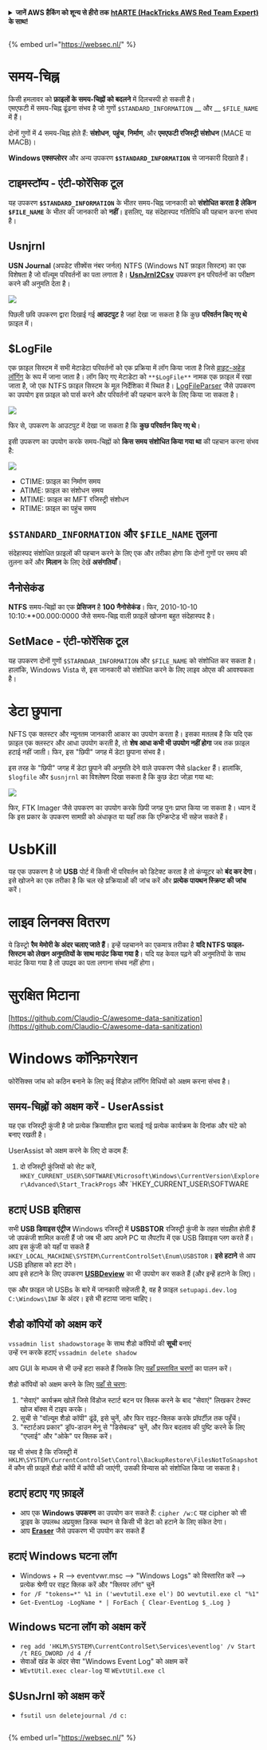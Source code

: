 <details>

<summary><strong>जानें AWS हैकिंग को शून्य से हीरो तक</strong> <a href="https://training.hacktricks.xyz/courses/arte"><strong>htARTE (HackTricks AWS Red Team Expert)</strong></a><strong> के साथ!</strong></summary>

HackTricks का समर्थन करने के अन्य तरीके:

* अगर आप अपनी कंपनी का विज्ञापन **HackTricks** में देखना चाहते हैं या **HackTricks को PDF में डाउनलोड** करना चाहते हैं तो [**सब्सक्रिप्शन प्लान**](https://github.com/sponsors/carlospolop) देखें!
* [**आधिकारिक PEASS और HackTricks स्वैग**](https://peass.creator-spring.com) प्राप्त करें
* हमारा संग्रह [**The PEASS Family**](https://opensea.io/collection/the-peass-family) खोजें, हमारा विशेष [**NFTs**](https://opensea.io/collection/the-peass-family) संग्रह
* **शामिल हों** 💬 [**डिस्कॉर्ड समूह**](https://discord.gg/hRep4RUj7f) या [**टेलीग्राम समूह**](https://t.me/peass) और हमें **ट्विटर** 🐦 [**@hacktricks_live**](https://twitter.com/hacktricks_live)** पर फॉलो** करें।
* **हैकिंग ट्रिक्स साझा करें द्वारा PRs सबमिट करके** [**HackTricks**](https://github.com/carlospolop/hacktricks) और [**HackTricks Cloud**](https://github.com/carlospolop/hacktricks-cloud) github repos में।

</details>

<figure><img src="https://pentest.eu/RENDER_WebSec_10fps_21sec_9MB_29042024.gif" alt=""><figcaption></figcaption></figure>

{% embed url="https://websec.nl/" %}


# समय-चिह्न

किसी हमलावर को **फ़ाइलों के समय-चिह्नों को बदलने** में दिलचस्पी हो सकती है।\
एमएफटी में समय-चिह्न ढूंढना संभव है जो गुणों `$STANDARD_INFORMATION` __ और __ `$FILE_NAME` में हैं।

दोनों गुणों में 4 समय-चिह्न होते हैं: **संशोधन**, **पहुंच**, **निर्माण**, और **एमएफटी रजिस्ट्री संशोधन** (MACE या MACB)।

**Windows एक्सप्लोरर** और अन्य उपकरण **`$STANDARD_INFORMATION`** से जानकारी दिखाते हैं।

## टाइमस्टॉम्प - एंटी-फोरेंसिक टूल

यह उपकरण **`$STANDARD_INFORMATION`** के भीतर समय-चिह्न जानकारी को **संशोधित करता है** **लेकिन** **`$FILE_NAME`** के भीतर की जानकारी को **नहीं**। इसलिए, यह संदेहास्पद गतिविधि की पहचान करना संभव है।

## Usnjrnl

**USN Journal** (अपडेट सीक्वेंस नंबर जर्नल) NTFS (Windows NT फ़ाइल सिस्टम) का एक विशेषता है जो वॉल्यूम परिवर्तनों का पता लगाता है। [**UsnJrnl2Csv**](https://github.com/jschicht/UsnJrnl2Csv) उपकरण इन परिवर्तनों का परीक्षण करने की अनुमति देता है।

![](<../../.gitbook/assets/image (449).png>)

पिछली छवि उपकरण द्वारा दिखाई गई **आउटपुट** है जहां देखा जा सकता है कि कुछ **परिवर्तन किए गए थे** फ़ाइल में।

## $LogFile

एक फ़ाइल सिस्टम में सभी मेटाडेटा परिवर्तनों को एक प्रक्रिया में लॉग किया जाता है जिसे [व्राइट-अहेड लॉगिंग](https://en.wikipedia.org/wiki/Write-ahead_logging) के रूप में जाना जाता है। लॉग किए गए मेटाडेटा को `**$LogFile**` नामक एक फ़ाइल में रखा जाता है, जो एक NTFS फ़ाइल सिस्टम के मूल निर्देशिका में स्थित है। [LogFileParser](https://github.com/jschicht/LogFileParser) जैसे उपकरण का उपयोग इस फ़ाइल को पार्स करने और परिवर्तनों की पहचान करने के लिए किया जा सकता है।

![](<../../.gitbook/assets/image (450).png>)

फिर से, उपकरण के आउटपुट में देखा जा सकता है कि **कुछ परिवर्तन किए गए थे**।

इसी उपकरण का उपयोग करके समय-चिह्नों को **किस समय संशोधित किया गया था** की पहचान करना संभव है:

![](<../../.gitbook/assets/image (451).png>)

* CTIME: फ़ाइल का निर्माण समय
* ATIME: फ़ाइल का संशोधन समय
* MTIME: फ़ाइल का MFT रजिस्ट्री संशोधन
* RTIME: फ़ाइल का पहुंच समय

## `$STANDARD_INFORMATION` और `$FILE_NAME` तुलना

संदेहास्पद संशोधित फ़ाइलों की पहचान करने के लिए एक और तरीका होगा कि दोनों गुणों पर समय की तुलना करें और **मिलान** के लिए देखें **असंगतियाँ**।

## नैनोसेकंड

**NTFS** समय-चिह्नों का एक **प्रेसिजन** है **100 नैनोसेकंड**। फिर, 2010-10-10 10:10:**00.000:0000 जैसे समय-चिह्न वाली फ़ाइलें खोजना बहुत संदेहास्पद है।

## SetMace - एंटी-फोरेंसिक टूल

यह उपकरण दोनों गुणों `$STARNDAR_INFORMATION` और `$FILE_NAME` को संशोधित कर सकता है। हालांकि, Windows Vista से, इस जानकारी को संशोधित करने के लिए लाइव ओएस की आवश्यकता है।

# डेटा छुपाना

NFTS एक क्लस्टर और न्यूनतम जानकारी आकार का उपयोग करता है। इसका मतलब है कि यदि एक फ़ाइल एक क्लस्टर और आधा उपयोग करती है, तो **शेष आधा कभी भी उपयोग नहीं होगा** जब तक फ़ाइल हटाई नहीं जाती। फिर, इस "छिपी" जगह में डेटा छुपाना संभव है।

इस तरह के "छिपी" जगह में डेटा छुपाने की अनुमति देने वाले उपकरण जैसे slacker हैं। हालांकि, `$logfile` और `$usnjrnl` का विश्लेषण दिखा सकता है कि कुछ डेटा जोड़ा गया था:

![](<../../.gitbook/assets/image (452).png>)

फिर, FTK Imager जैसे उपकरण का उपयोग करके छिपी जगह पुनः प्राप्त किया जा सकता है। ध्यान दें कि इस प्रकार के उपकरण सामग्री को अंधाकृत या यहाँ तक कि एन्क्रिप्टेड भी सहेज सकते हैं।

# UsbKill

यह एक उपकरण है जो **USB** पोर्ट में किसी भी परिवर्तन को डिटेक्ट करता है तो कंप्यूटर को **बंद कर देगा**।\
इसे खोजने का एक तरीका है कि चल रहे प्रक्रियाओं की जांच करें और **प्रत्येक पायथन स्क्रिप्ट की जांच** करें।

# लाइव लिनक्स वितरण

ये डिस्ट्रो **रैम मेमोरी के अंदर चलाए जाते हैं**। इन्हें पहचानने का एकमात्र तरीका है **यदि NTFS फाइल-सिस्टम को लेखन अनुमतियों के साथ माउंट किया गया है**। यदि यह केवल पढ़ने की अनुमतियों के साथ माउंट किया गया है तो उपद्रव का पता लगाना संभव नहीं होगा।

# सुरक्षित मिटाना

[https://github.com/Claudio-C/awesome-data-sanitization](https://github.com/Claudio-C/awesome-data-sanitization)

# Windows कॉन्फ़िगरेशन

फोरेंसिक्स जांच को कठिन बनाने के लिए कई विंडोज लॉगिंग विधियों को अक्षम करना संभव है।

## समय-चिह्नों को अक्षम करें - UserAssist

यह एक रजिस्ट्री कुंजी है जो प्रत्येक क्रियाशील द्वारा चलाई गई प्रत्येक कार्यक्रम के दिनांक और घंटे को बनाए रखती है।

UserAssist को अक्षम करने के लिए दो कदम हैं:

1. दो रजिस्ट्री कुंजियों को सेट करें, `HKEY_CURRENT_USER\SOFTWARE\Microsoft\Windows\CurrentVersion\Explorer\Advanced\Start_TrackProgs` और `HKEY_CURRENT_USER\SOFTWARE
## हटाएं USB इतिहास

सभी **USB डिवाइस एंट्रीज** Windows रजिस्ट्री में **USBSTOR** रजिस्ट्री कुंजी के तहत संग्रहीत होती हैं जो उपकंजी शामिल करती हैं जो जब भी आप अपने PC या लैपटॉप में एक USB डिवाइस प्लग करते हैं। आप इस कुंजी को यहाँ पा सकते हैं `HKEY_LOCAL_MACHINE\SYSTEM\CurrentControlSet\Enum\USBSTOR`। **इसे हटाने** से आप USB इतिहास को हटा देंगे।\
आप इसे हटाने के लिए उपकरण [**USBDeview**](https://www.nirsoft.net/utils/usb_devices_view.html) का भी उपयोग कर सकते हैं (और इन्हें हटाने के लिए)।

एक और फ़ाइल जो USBs के बारे में जानकारी सहेजती है, वह है फ़ाइल `setupapi.dev.log` `C:\Windows\INF` के अंदर। इसे भी हटाया जाना चाहिए।

## शैडो कॉपियों को अक्षम करें

`vssadmin list shadowstorage` के साथ शैडो कॉपियों की **सूची** बनाएं\
उन्हें रन करके हटाएं `vssadmin delete shadow`

आप GUI के माध्यम से भी उन्हें हटा सकते हैं जिसके लिए [यहाँ प्रस्तावित चरणों](https://www.ubackup.com/windows-10/how-to-delete-shadow-copies-windows-10-5740.html) का पालन करें।

शैडो कॉपियों को अक्षम करने के लिए [यहाँ से चरण](https://support.waters.com/KB_Inf/Other/WKB15560_How_to_disable_Volume_Shadow_Copy_Service_VSS_in_Windows):

1. "सेवाएं" कार्यक्रम खोलें जिसे विंडोज स्टार्ट बटन पर क्लिक करने के बाद "सेवाएं" लिखकर टेक्स्ट खोज बॉक्स में टाइप करके।
2. सूची से "वॉल्यूम शैडो कॉपी" ढूंढें, इसे चुनें, और फिर राइट-क्लिक करके प्रॉपर्टीज़ तक पहुँचें।
3. "स्टार्टअप प्रकार" ड्रॉप-डाउन मेनू से "डिसेबल्ड" चुनें, और फिर बदलाव की पुष्टि करने के लिए "एप्लाई" और "ओके" पर क्लिक करें।

यह भी संभव है कि रजिस्ट्री में `HKLM\SYSTEM\CurrentControlSet\Control\BackupRestore\FilesNotToSnapshot` में कौन सी फ़ाइलें शैडो कॉपी में कॉपी की जाएंगी, उसकी विन्यास को संशोधित किया जा सकता है।

## हटाएं हटाए गए फ़ाइलें

* आप एक **Windows उपकरण** का उपयोग कर सकते हैं: `cipher /w:C` यह cipher को सी ड्राइव के उपलब्ध अप्रयुक्त डिस्क स्थान से किसी भी डेटा को हटाने के लिए संकेत देगा।
* आप [**Eraser**](https://eraser.heidi.ie) जैसे उपकरण भी उपयोग कर सकते हैं

## हटाएं Windows घटना लॉग

* Windows + R --> eventvwr.msc --> "Windows Logs" को विस्तारित करें --> प्रत्येक श्रेणी पर राइट क्लिक करें और "क्लियर लॉग" चुनें
* `for /F "tokens=*" %1 in ('wevtutil.exe el') DO wevtutil.exe cl "%1"`
* `Get-EventLog -LogName * | ForEach { Clear-EventLog $_.Log }`

## Windows घटना लॉग को अक्षम करें

* `reg add 'HKLM\SYSTEM\CurrentControlSet\Services\eventlog' /v Start /t REG_DWORD /d 4 /f`
* सेवाओं खंड के अंदर सेवा "Windows Event Log" को अक्षम करें
* `WEvtUtil.exec clear-log` या `WEvtUtil.exe cl`

## $UsnJrnl को अक्षम करें

* `fsutil usn deletejournal /d c:`

<figure><img src="https://pentest.eu/RENDER_WebSec_10fps_21sec_9MB_29042024.gif" alt=""><figcaption></figcaption></figure>

{% embed url="https://websec.nl/" %}

